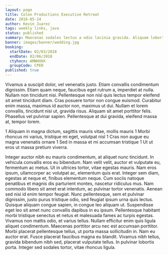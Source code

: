 ```yaml
---
layout: page
title: Colon Productions Executive Retreat
date: 2016-05-24
author: Kevin Juarez
tags: weekly links, java
status: published
summary: Maecenas sodales lectus a odio lacinia gravida. Aliquam lobortis ante.
banner: images/banner/wedding.jpg
booking:
  startDate: 02/03/2018
  endDate: 02/06/2018
  ctyhocn: AMWHXHX
  groupCode: CPER
published: true
---
```

Vivamus a suscipit dolor, vel venenatis justo. Etiam convallis condimentum dignissim. Etiam quam neque, faucibus eget rutrum a, imperdiet at nulla. Nullam non tincidunt nisi. Pellentesque non nisl quis lectus tempor eleifend sit amet tincidunt diam. Cras posuere tortor non congue euismod. Curabitur enim massa, maximus id auctor non, maximus ut dui. Nullam et lorem convallis, tincidunt nisi ut, gravida risus. Aliquam sit amet porttitor felis. Phasellus vel pulvinar sapien. Pellentesque at dui gravida, eleifend massa at, tempor lorem.

1 Aliquam in magna dictum, sagittis mauris vitae, mollis mauris
1 Morbi rhoncus mi varius, tristique mi eget, volutpat nisl
1 Cras non augue eu magna venenatis ornare
1 Sed in massa et mi accumsan tristique
1 Ut ut eros ut massa pretium viverra.

Integer auctor nibh eu mauris condimentum, at aliquet nunc tincidunt. In vehicula convallis eros eu bibendum. Nam velit velit, auctor et vulputate eu, fermentum ac metus. Ut in ultrices tortor, vitae egestas mauris. Nam eros ipsum, ullamcorper ac volutpat ac, elementum quis erat. Integer sem diam, egestas at neque et, finibus elementum neque. Cum sociis natoque penatibus et magnis dis parturient montes, nascetur ridiculus mus. Nam commodo libero sit amet erat interdum, ac pulvinar tortor venenatis. Aenean sed nisi id enim tempor feugiat. Nunc pellentesque, sem et pulvinar dignissim, justo purus tristique odio, sed feugiat ipsum urna quis lectus.
Quisque aliquam congue sapien, in congue leo aliquam ut. Suspendisse eget leo sit amet nunc convallis dapibus in eu ipsum. Pellentesque habitant morbi tristique senectus et netus et malesuada fames ac turpis egestas. Vivamus non mattis odio, et varius tellus. Nullam efficitur enim quis ligula aliquet condimentum. Maecenas porttitor arcu nec est accumsan porttitor. Morbi placerat pellentesque tellus, ut porta massa sollicitudin in. Nam eu auctor erat. Fusce placerat faucibus magna eu blandit. Vivamus nibh tellus, gravida bibendum nibh sed, placerat vulputate tellus. In pulvinar lobortis porta. Integer sed sodales tortor, vitae rhoncus ligula.
